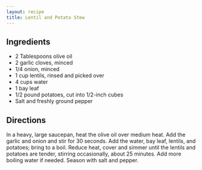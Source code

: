 ```yaml
---
layout: recipe
title: Lentil and Potato Stew
---
```


## Ingredients

* 2 Tablespoons olive oil
* 2 garlic cloves, minced
* 1/4 onion, minced
* 1 cup lentils, rinsed and picked over
* 4 cups water
* 1 bay leaf
* 1/2 pound potatoes, cut into 1/2-inch cubes
* Salt and freshly ground pepper

## Directions

In a heavy, large saucepan, heat the olive oil over medium heat. Add the
garlic and onion and stir for 30 seconds. Add the water, bay leaf,
lentils, and potatoes; bring to a boil. Reduce heat, cover and simmer
until the lentils and potatoes are tender, stirring occasionally, about
25 minutes. Add more boiling water if needed. Season with salt and
pepper.
